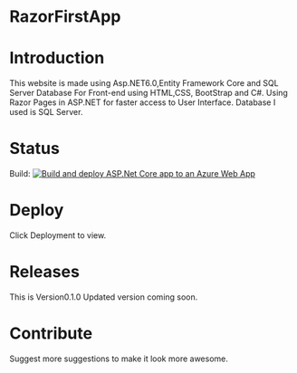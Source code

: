 # RazorFirstApp

# Introduction
This website is made using Asp.NET6.0,Entity Framework Core and SQL Server Database
For Front-end using HTML,CSS, BootStrap and C#.
Using Razor Pages in ASP.NET for faster access to User Interface.
Database I used is SQL Server.

# Status
Build:
[![Build and deploy ASP.Net Core app to an Azure Web App](https://github.com/SharmaAishna/Food-WebApp/actions/workflows/azure-webapps-dotnet-core.yml/badge.svg)](https://github.com/SharmaAishna/Food-WebApp/actions/workflows/azure-webapps-dotnet-core.yml)

# Deploy
Click Deployment to view.

# Releases
This is Version0.1.0 Updated version coming soon.

# Contribute
Suggest more suggestions to make it look more awesome.

